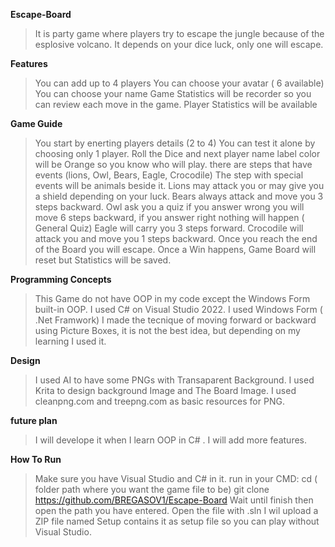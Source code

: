 **Escape-Board**
>It is party game where players try to escape the jungle because of the esplosive volcano.
>It depends on your dice luck, only one will escape.

**Features**

> You can add up to 4 players
> You can choose your avatar ( 6 available)
> You can choose your name
> Game Statistics will be recorder so you can review each move in the game.
> Player Statistics will be available

**Game Guide** 

> You start by enerting players details (2 to 4)
> You can test it alone by choosing only 1 player.
> Roll the Dice and next player name label color will be Orange so you know who will play.
> there are steps that have events (lions, Owl, Bears, Eagle, Crocodile)
> The step with special events will be animals beside it.
> Lions may attack you or may give you a shield depending on your luck.
> Bears always attack and move you 3 steps backward.
> Owl ask you a quiz if you answer wrong you will move 6 steps backward, if you answer right nothing will happen ( General Quiz)
> Eagle will carry you 3 steps forward.
> Crocodile will attack you and move you 1 steps backward.
> Once you reach the end of the Board you will escape.
> Once a Win happens, Game Board will reset but Statistics will be saved. 


**Programming Concepts**
> This Game do not have OOP in my code except the Windows Form built-in OOP.
> I used C# on Visual Studio 2022.
> I used Windows Form ( .Net Framwork)
> I made the tecnique of moving forward or backward using Picture Boxes, it is not the best idea, but depending on my learning I used it.


**Design**
> I used AI to have some PNGs with Transaparent Background.
> I used Krita to design background Image and The Board Image.
> I used cleanpng.com and treepng.com as basic resources for PNG.

**future plan**
> I will develope it when I learn OOP in C# .
> I will add more features.

**How To Run**
> Make sure you have Visual Studio and C# in it.
> run in your CMD:
cd ( folder path where you want the game file to be)
git clone https://github.com/BREGASOV1/Escape-Board
> Wait until finish then open the path you have entered.
> Open the file with .sln
> I wil upload a ZIP file named Setup contains it as setup file so you can play without Visual Studio.
